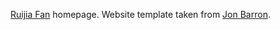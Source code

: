 [Ruijia Fan](https://) homepage. Website template taken from [Jon Barron](https://jonbarron.info/).
